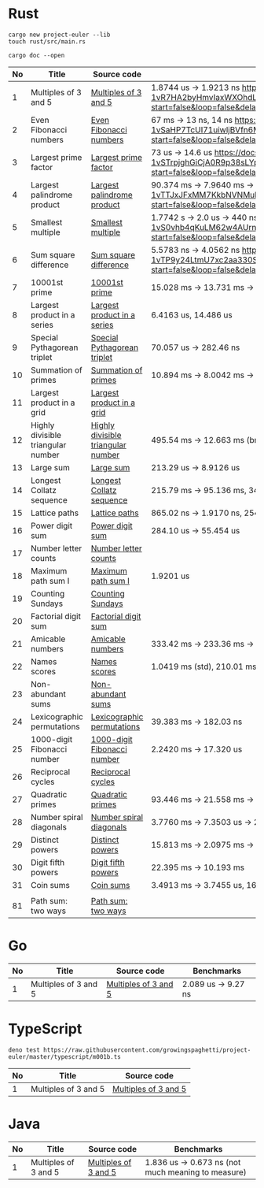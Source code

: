 # Rust

```
cargo new project-euler --lib
touch rust/src/main.rs
```

```
cargo doc --open
```

| No | Title                      | Source code                             | Benchmarks |
|----|----------------------------|-----------------------------------------|------------|
| 1  | Multiples of 3 and 5       | [Multiples of 3 and 5](rust/src/m1.rs)       | 1.8744 us -> 1.9213 ns https://docs.google.com/presentation/d/e/2PACX-1vR7HA2byHmvIaxWXOhdLJMXgsyf7M5vx7ZWRU2ZV4qGgIOFrLaehDqONZVPYB_tLZdrCRFmUgMAagf9/pub?start=false&loop=false&delayms=60000 |
| 2  | Even Fibonacci numbers     | [Even Fibonacci numbers](rust/src/m2.rs)     | 67 ms -> 13 ns, 14 ns https://docs.google.com/presentation/d/e/2PACX-1vSaHP7TcUI71uiwljBVfn6M7yFRxgXos451Bcb_q-y0h__0CLFzDZn916HYRaj-y_hfgcS-MUbDsEh6/pub?start=false&loop=false&delayms=60000 |
| 3  | Largest prime factor       | [Largest prime factor](rust/src/m3.rs)       | 73 us -> 14.6 us https://docs.google.com/presentation/d/e/2PACX-1vSTrpjghGiCjA0R9p38sLYptZYTiHKxk_Xljri6TMzeMCjf7lyjq1WSWaIKIJxBDG_sc7dpzfyhbaqz/pub?start=false&loop=false&delayms=60000 |
| 4  | Largest palindrome product | [Largest palindrome product](rust/src/m4.rs) | 90.374 ms -> 7.9640 ms -> 62.194 us -> 3.0 us https://docs.google.com/presentation/d/e/2PACX-1vTTJxJFxMM7KkbNVNMuhPlLG4EJdhHkaJKgibWTKEeKjuzUlvoNJ-qDBOC9qDxd9FbIS4y-Zf76P5F8/pub?start=false&loop=false&delayms=60000 |
| 5  | Smallest multiple          | [Smallest multiple](rust/src/m5.rs)          | 1.7742 s -> 2.0 us -> 440 ns https://docs.google.com/presentation/d/e/2PACX-1vS0vhb4qKuLM62w4AUrn4DQfhzn9hKKS3NmOkhPK3t30mMhf7wB_KqFh5fz0vmGPZcpjP12FT7tlxZT/pub?start=false&loop=false&delayms=60000 |
| 6 | Sum square difference | [Sum square difference](rust/src/m6.rs) | 5.5783 ns -> 4.0562 ns https://docs.google.com/presentation/d/e/2PACX-1vTP9y24LtmU7xc2aa330SN3Ckv41Nhh_Syv8CHEGfe7SsPqUlmIPoXfReOZbVaJWUGS_WXD6L2X7vql/pub?start=false&loop=false&delayms=60000 |
| 7 | 10001st prime         | [10001st prime](rust/src/m7.rs)         | 15.028 ms -> 13.731 ms -> 3.9333 ms |
| 8 | Largest product in a series         | [Largest product in a series](rust/src/m8.rs)         | 6.4163 us, 14.486 us |
| 9 | Special Pythagorean triplet         | [Special Pythagorean triplet](rust/src/m9.rs)         | 70.057 us -> 282.46 ns |
| 10 | Summation of primes         | [Summation of primes](rust/src/m10.rs)         | 10.894 ms -> 8.0042 ms -> 6.8499 ms -> 5.6620 ms |
| 11 | Largest product in a grid         | [Largest product in a grid](rust/src/m11.rs)         | |
| 12 | Highly divisible triangular number         | [Highly divisible triangular number](rust/src/m12.rs)         | 495.54 ms -> 12.663 ms (brute force), 36.857 ms (1000 primes), 2.3902 ms (ten primes) |
| 13 | Large sum         | [Large sum](rust/src/m13.rs)         | 213.29 us -> 8.9126 us  |
| 14 | Longest Collatz sequence         | [Longest Collatz sequence](rust/src/m14.rs)         | 215.79 ms -> 95.136 ms, 343.39 ms -> 586.73 ms (hashmap, deterioration) |
| 15 | Lattice paths         | [Lattice paths](rust/src/m15.rs)         | 865.02 ns -> 1.9170 ns, 254.73 ns, 80.565 ns |
| 16 | Power digit sum         | [Power digit sum](rust/src/m16.rs)         | 284.10 us -> 55.454 us |
| 17 | Number letter counts         | [Number letter counts](rust/src/m17.rs)         |  |
| 18 | Maximum path sum I         | [Maximum path sum I](rust/src/m18.rs)         | 1.9201 us |
| 19 | Counting Sundays        | [Counting Sundays](rust/src/m19.rs)         | |
| 20 | Factorial digit sum        | [Factorial digit sum](rust/src/m20.rs)         | |
| 21 |  Amicable numbers       | [Amicable numbers](rust/src/m21.rs)         | 333.42 ms -> 233.36 ms -> 3.7326 ms |
| 22 |  Names scores       | [Names scores](rust/src/m22.rs)         | 1.0419 ms (std), 210.01 ms -> 170.67 ms -> 2.1485 ms |
| 23 |  Non-abundant sums      | [Non-abundant sums](rust/src/m23.rs)         |  |
| 24 |  Lexicographic permutations      | [Lexicographic permutations](rust/src/m24.rs)         | 39.383 ms -> 182.03 ns |
| 25 | 1000-digit Fibonacci number | [1000-digit Fibonacci number](rust/src/m25.rs) | 2.2420 ms -> 17.320 us |
| 26 | Reciprocal cycles | [Reciprocal cycles](rust/src/m26.rs) | |
| 27 | Quadratic primes | [Quadratic primes](rust/src/m27.rs) | 93.446 ms -> 21.558 ms -> 8.0667 ms |
| 28 | Number spiral diagonals | [Number spiral diagonals](rust/src/m28.rs) | 3.7760 ms -> 7.3503 us -> 2.2267 ns |
| 29 | Distinct powers | [Distinct powers](rust/src/m29.rs) | 15.813 ms -> 2.0975 ms -> 1.1515 ms |
| 30 | Digit fifth powers | [Digit fifth powers](rust/src/m30.rs) | 22.395 ms -> 10.193 ms |
| 31 | Coin sums | [Coin sums](rust/src/m31.rs) | 3.4913 ms -> 3.7455 us, 16.639 ms -> 25.304 us |
|  |  |  |  |
| 81 | Path sum: two ways | [Path sum: two ways](rust/src/m81.rs) | |

# Go

| No | Title                      | Source code                             | Benchmarks |
|----|----------------------------|-----------------------------------------|------------|
| 1  | Multiples of 3 and 5       | [Multiples of 3 and 5](go/internal/answer)       | 2.089 us -> 9.27 ns |

# TypeScript

```
deno test https://raw.githubusercontent.com/growingspaghetti/project-euler/master/typescript/m001b.ts
```

| No | Title                      | Source code                             |
|----|----------------------------|-----------------------------------------|
| 1  | Multiples of 3 and 5       | [Multiples of 3 and 5](typescript)       |

# Java

| No | Title                      | Source code                             | Benchmarks |
|----|----------------------------|-----------------------------------------|------------|
| 1  | Multiples of 3 and 5       | [Multiples of 3 and 5](java/src/main/java/com/github/growingspaghetti/) | 1.836 us -> 0.673 ns (not much meaning to measure) |

